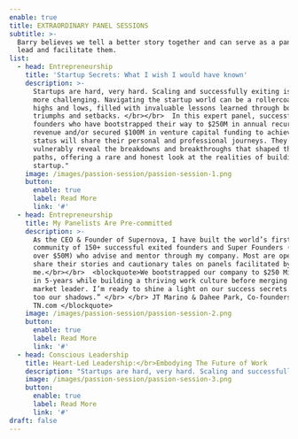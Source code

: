 ```yaml
---
enable: true
title: EXTRAORDINARY PANEL SESSIONS
subtitle: >-
  Barry believes we tell a better story together and can serve as a panelist or
  lead and facilitate them.  
list:
  - head: Entrepreneurship
    title: 'Startup Secrets: What I wish I would have known'
    description: >-
      Startups are hard, very hard. Scaling and successfully exiting is even
      more challenging. Navigating the startup world can be a rollercoaster of
      highs and lows, filled with invaluable lessons learned through both
      triumphs and setbacks. </br></br>  In this expert panel, successful
      founders who have bootstrapped their way to $250M in annual recurring
      revenue and/or secured $100M in venture capital funding to achieve unicorn
      status will share their personal and professional journeys. They will
      vulnerably reveal the breakdowns and breakthroughs that shaped their
      paths, offering a rare and honest look at the realities of building a
      startup."
    image: /images/passion-session/passion-session-1.png
    button:
      enable: true
      label: Read More
      link: '#'
  - head: Entrepreneurship
    title: My Panelists Are Pre-committed
    description: >-
      As the CEO & Founder of Supernova, I have built the world’s first
      community of 150+ successful exited founders and Super Founders (exit for
      over $50M) who advise and mentor through my company. Most are open to
      share their stories and cautionary tales on panels facilitated by
      me.</br></br>  <blockquote>We bootstrapped our company to $250 Million ARR
      in 5-years while building a thriving work culture before merging with the
      market leader. I’m ready to shine a light on our success secrets and also
      too our shadows.” </br> </br> JT Marino & Dahee Park, Co-founders of
      TN.com </blockquote> 
    image: /images/passion-session/passion-session-2.png
    button:
      enable: true
      label: Read More
      link: '#'
  - head: Conscious Leadership
    title: Heart-Led Leadership:</br>Embodying The Future of Work
    description: "Startups are hard, very hard. Scaling and successfully exiting is even more challenging. Navigating the startup world can be a rollercoaster of highs and lows, filled with invaluable lessons learned through both triumphs and setbacks.\_</br></br> In this expert panel, successful founders who have bootstrapped their way to $250M in annual recurring revenue and/or secured $100M in venture capital funding to achieve unicorn status will share their personal and professional journeys. They will vulnerably reveal the breakdowns and breakthroughs that shaped their paths, offering a rare and honest look at the realities of building a startup."
    image: /images/passion-session/passion-session-3.png
    button:
      enable: true
      label: Read More
      link: '#'
draft: false
---
```

